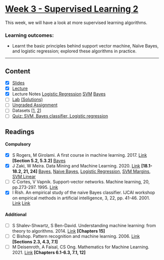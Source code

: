 # [Week 3 - Supervised Learning 2]()
This week, we will have a look at more supervised learning algorithms. 

### Learning outcomes:
- Learnt the basic principles behind support vector machine, Naïve Bayes, and logistic regression; 
explored these algorithms in practice.

---

## Content
- [x] [Slides](https://canvas.sussex.ac.uk/courses/31315/files/5575143?wrap=1)
- [x] [Lecture](https://sussex.cloud.panopto.eu/Panopto/Pages/Viewer.aspx?id=a80b784a-d17f-466c-be98-b28000f7e3a5)
- [x] Lecture Notes [Logistic Regression](https://github.com/LukeBirkett/study-planner/blob/main/934G5_Machine_Learning/week_3/ML_Logistic_Regression.pdf) [SVM](https://github.com/LukeBirkett/study-planner/blob/main/934G5_Machine_Learning/week_3/ML_SVM.pdf) [Bayes](https://github.com/LukeBirkett/study-planner/blob/main/934G5_Machine_Learning/week_3/ML_Naive_Bayes.pdf) 
- [ ] [Lab](https://github.com/LukeBirkett/study-planner/blob/main/934G5_Machine_Learning/week_3/Week%203.ipynb) [(Solutions)](https://github.com/LukeBirkett/study-planner/blob/main/934G5_Machine_Learning/week_3/Week%203_with%20solutions.ipynb)
- [ ] [Ungraded Assignment](https://github.com/LukeBirkett/study-planner/blob/main/934G5_Machine_Learning/week_3/Week%203_assignments.ipynb)
- [ ] Datasets [[1](https://github.com/LukeBirkett/study-planner/blob/main/934G5_Machine_Learning/week_3/curated_data_1month_2010-2022_nonans.csv), [2](https://github.com/LukeBirkett/study-planner/blob/main/934G5_Machine_Learning/week_3/Metadata_VARIABLES.xlsx)]
- [ ] [Quiz: SVM, Bayes classifier, Logistic regression](https://canvas.sussex.ac.uk/courses/31315/quizzes/50387)
 
## Readings
#### Compulsory
- [x] S Rogers, M Girolami. A first course in machine learning. 2017. [Link](https://readinglists.sussex.ac.uk/leganto/nui/citation/20811019840002461?institute=44SUS_INST&auth=SAML) **[Section 5.2, 5.3.2]** [Bayes](https://github.com/LukeBirkett/study-planner/blob/main/934G5_Machine_Learning/week_3/ML_Rodgers_BayesClass.pdf)
- [x] J Zaki, W Meira. Data Mining and Machine Learning. 2020. [Link](https://readinglists.sussex.ac.uk/leganto/nui/citation/22133526900002461?institute=44SUS_INST&auth=SAML) **[18.1-18.2, 21, 24]** [Bayes](https://github.com/LukeBirkett/study-planner/blob/main/934G5_Machine_Learning/week_3/ML_Zaki_Bayes_Classifer.pdf), [Naive Bayes](https://github.com/LukeBirkett/study-planner/blob/main/934G5_Machine_Learning/week_3/ML_Zaki_Naive_Bayes.pdf), [Logistic Regression](https://github.com/LukeBirkett/study-planner/blob/main/934G5_Machine_Learning/week_3/ML_Zaki_Logistic.pdf), [SVM Margins](https://github.com/LukeBirkett/study-planner/blob/main/934G5_Machine_Learning/week_3/ML_Zaki_SVM_Margins.pdf), [SVM Linear](https://github.com/LukeBirkett/study-planner/blob/main/934G5_Machine_Learning/week_3/ML_Zaki_SVM_Seperable.pdf)
- [ ] C Cortes, V Vapnik. Support-vector networks. Machine learning, 20, pp.273-297. 1995. [Link](https://readinglists.sussex.ac.uk/leganto/nui/citation/20811019930002461?institute=44SUS_INST&auth=SAML)
- [x] I Rish. An empirical study of the naive Bayes classifier. IJCAI workshop on empirical methods in artificial intelligence, 3, 22, pp. 41-46. 2001. [Link](https://readinglists.sussex.ac.uk/leganto/nui/citation/22198469060002461?institute=44SUS_INST&auth=SAML) [Link](https://github.com/LukeBirkett/study-planner/blob/main/934G5_Machine_Learning/week_3/ML_Rish_NB_Study.pdf)

#### Additional
- [ ] S Shalev-Shwartz, S Ben-David. Understanding machine learning: from theory to algorithms. 2014. [Link](https://readinglists.sussex.ac.uk/leganto/nui/citation/20811019830002461?institute=44SUS_INST&auth=SAML) **[Chapters 15]**
- [ ] C Bishop. Pattern recognition and machine learning. 2006. [Link](https://readinglists.sussex.ac.uk/leganto/nui/citation/20811019850002461?institute=44SUS_INST&auth=SAML) **[Sections 2.3, 4.3, 7.1]**
- [ ] M Deisenroth, A Faisal, CS Ong. Mathematics for Machine Learning. 2021. [Link](https://readinglists.sussex.ac.uk/leganto/nui/citation/20811019860002461?institute=44SUS_INST&auth=SAML) **[Chapters 6.1-6.3, 7.1, 12]**

